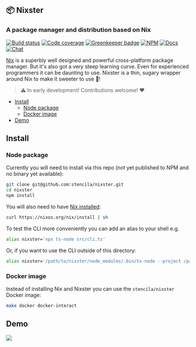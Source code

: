 ## 📦 Nixster
### A package manager and distribution based on Nix

[![Build status](https://travis-ci.org/stencila/nixster.svg?branch=master)](https://travis-ci.org/stencila/nixster)
[![Code coverage](https://codecov.io/gh/stencila/nixster/branch/master/graph/badge.svg)](https://codecov.io/gh/stencila/nixster)
[![Greenkeeper badge](https://badges.greenkeeper.io/stencila/nixster.svg)](https://greenkeeper.io/)
[![NPM](http://img.shields.io/npm/v/@stencila/nixster.svg?style=flat)](https://www.npmjs.com/package/@stencila/nixster)
[![Docs](https://img.shields.io/badge/docs-latest-blue.svg)](https://stencila.github.io/nixster/)
[![Chat](https://badges.gitter.im/stencila/stencila.svg)](https://gitter.im/stencila/stencila)

[Nix](https://nixos.org/nix/) is a superbly well designed and powerful cross-platform package manager. But it's also got a very steep learning curve. Even for experienced programmers it can be daunting to use. Nixster is a thin, sugary wrapper around Nix to make it sweeter to use 🍭!

> :warning:
> In early development! Contributions welcome!
> :heart:

<!-- Automatically generated TOC. Don't edit, `make docs` instead>

<!-- toc -->

- [Install](#install)
  * [Node package](#node-package)
  * [Docker image](#docker-image)
- [Demo](#demo)

<!-- tocstop -->

## Install

### Node package

Currently you will need to install via this repo (not yet published to NPM and no binary yet available):

```bash
git clone git@github.com:stencila/nixster.git
cd nixster
npm install
```

You will also need to have [Nix installed](https://nixos.org/nix/download.html):

```bash
curl https://nixos.org/nix/install | sh
```

To test the CLI more conveniently you can add an alias to your shell e.g.

```bash
alias nixster='npx ts-node src/cli.ts'
```

Or, if you want to use the CLI outside of this directory:

```bash
alias nixster='/path/to/nixster/node_modules/.bin/ts-node --project /path/to/nixster/tsconfig.json /path/to/nixster/src/cli.ts'
```


### Docker image

Instead of installing Nix and Nixster you can use the `stencila/nixster` Docker image:

```bash
make docker docker-interact
```

## Demo

<a href="https://asciinema.org/a/KD0z367VL5mBNknueUpqzVGMP?size=medium&cols=120&autoplay=1" target="_blank"><img src="https://asciinema.org/a/KD0z367VL5mBNknueUpqzVGMP.svg" /></a>
